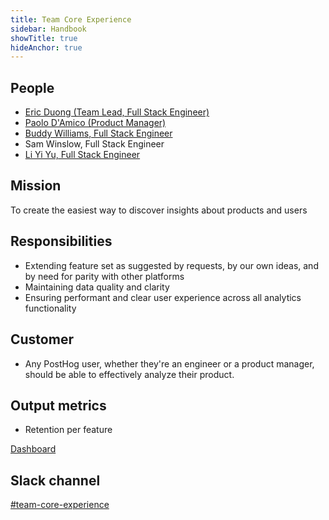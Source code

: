 ```yaml
---
title: Team Core Experience
sidebar: Handbook
showTitle: true
hideAnchor: true
---
```


## People

- [Eric Duong (Team Lead, Full Stack Engineer)](/handbook/people/team/#eric-duong-software-engineer)
- [Paolo D'Amico (Product Manager)](/handbook/people/team#paolo-damico-product-team)
- [Buddy Williams, Full Stack Engineer](/handbook/people/team/#buddy-williams-software-engineer)
- Sam Winslow, Full Stack Engineer
- [Li Yi Yu, Full Stack Engineer]((/handbook/people/team/#li-yi-yu-software-engineer))

## Mission

To create the easiest way to discover insights about products and users

## Responsibilities

- Extending feature set as suggested by requests, by our own ideas, and by need for parity with other platforms
- Maintaining data quality and clarity
- Ensuring performant and clear user experience across all analytics functionality


## Customer

- Any PostHog user, whether they're an engineer or a product manager, should be able to effectively analyze their product.

## Output metrics

- Retention per feature

[Dashboard](https://app.posthog.com/dashboard/1124)

## Slack channel

[#team-core-experience](https://posthog.slack.com/messages/team-core-experience)
